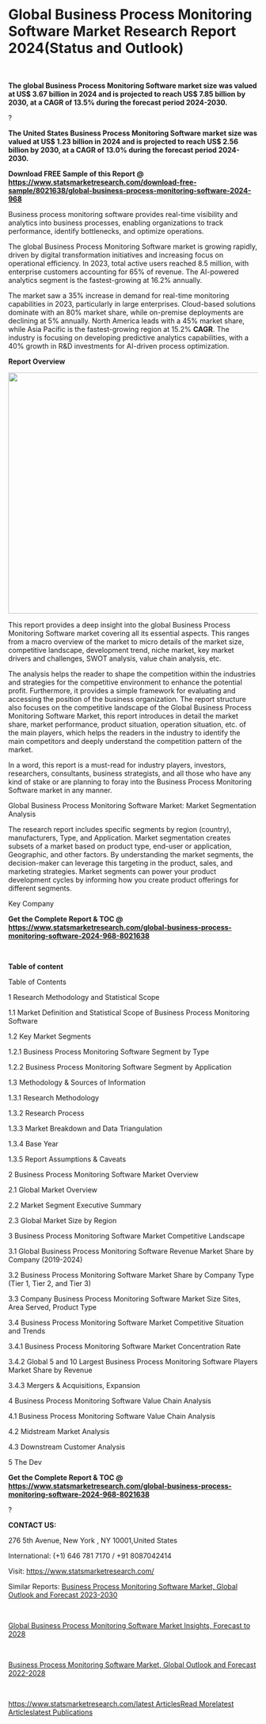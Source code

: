 <h1>Global Business Process Monitoring Software Market Research Report 2024(Status and Outlook)</h1><br/><p><strong>The global Business Process Monitoring Software market size was valued at US$ 3.67 billion in 2024 and is projected to reach US$ 7.85 billion by 2030, at a <strong>CAGR</strong> of 13.5% during the forecast period 2024-2030.</strong></p>
 
 
 
 <p>? </p>
 
 
 
 <p><strong>The United States Business Process Monitoring Software market size was valued at US$ 1.23 billion in 2024 and is projected to reach US$ 2.56 billion by 2030, at a <strong>CAGR</strong> of 13.0% during the forecast period 2024-2030.</strong></p>
 
 
 
 <p><strong>Download FREE Sample of this Report @ <a href="https://www.statsmarketresearch.com/download-free-sample/8021638/global-business-process-monitoring-software-2024-968">https://www.statsmarketresearch.com/download-free-sample/8021638/global-business-process-monitoring-software-2024-968</a></strong></p>
 
 
 
 <p>Business process monitoring software provides real-time visibility and analytics into business processes, enabling organizations to track performance, identify bottlenecks, and optimize operations.</p>
 
 
 
 <p>The global Business Process Monitoring Software market is growing rapidly, driven by digital transformation initiatives and increasing focus on operational efficiency. In 2023, total active users reached 8.5 million, with enterprise customers accounting for 65% of revenue. The AI-powered analytics segment is the fastest-growing at 16.2% annually.</p>
 
 
 
 <p>The market saw a 35% increase in demand for real-time monitoring capabilities in 2023, particularly in large enterprises. Cloud-based solutions dominate with an 80% market share, while on-premise deployments are declining at 5% annually. North America leads with a 45% market share, while Asia Pacific is the fastest-growing region at 15.2% <strong>CAGR</strong>. The industry is focusing on developing predictive analytics capabilities, with a 40% growth in R&D investments for AI-driven process optimization.</p>
 
 
 
 <p><strong style="text-align:center">Report Overview</strong></p>
 
 
 
 <p><img alt="" src="https://www.grandresearchstore.com/assets/report-images/BusinessProcessMonitoringSoftwareMarket.png" style="width: 731px; height: 487px;" /></p>
 
 
 
 <p>This report provides a deep insight into the global Business Process Monitoring Software market covering all its essential aspects. This ranges from a macro overview of the market to micro details of the market size, competitive landscape, development trend, niche market, key market drivers and challenges, SWOT analysis, value chain analysis, etc.</p>
 
 
 
 <p>The analysis helps the reader to shape the competition within the industries and strategies for the competitive environment to enhance the potential profit. Furthermore, it provides a simple framework for evaluating and accessing the position of the business organization. The report structure also focuses on the competitive landscape of the Global Business Process Monitoring Software Market, this report introduces in detail the market share, market performance, product situation, operation situation, etc. of the main players, which helps the readers in the industry to identify the main competitors and deeply understand the competition pattern of the market.</p>
 
 
 
 <p>In a word, this report is a must-read for industry players, investors, researchers, consultants, business strategists, and all those who have any kind of stake or are planning to foray into the Business Process Monitoring Software market in any manner.</p>
 
 
 
 <p>Global Business Process Monitoring Software Market: Market Segmentation Analysis</p>
 
 
 
 <p>The research report includes specific segments by region (country), manufacturers, Type, and Application. Market segmentation creates subsets of a market based on product type, end-user or application, Geographic, and other factors. By understanding the market segments, the decision-maker can leverage this targeting in the product, sales, and marketing strategies. Market segments can power your product development cycles by informing how you create product offerings for different segments.</p>
 
 
 
 <p>Key Company</p>
 
 
 
 <div><b>Get the Complete Report & TOC @ <a href="https://www.statsmarketresearch.com/global-business-process-monitoring-software-2024-968-8021638">https://www.statsmarketresearch.com/global-business-process-monitoring-software-2024-968-8021638</a></b></div>
 
 
 
 <p><br />
 
 <b>Table of content</b></p>
 
 
 
 <p>Table of Contents<br />
 
 1 Research Methodology and Statistical Scope<br />
 
 1.1 Market Definition and Statistical Scope of Business Process Monitoring Software<br />
 
 1.2 Key Market Segments<br />
 
 1.2.1 Business Process Monitoring Software Segment by Type<br />
 
 1.2.2 Business Process Monitoring Software Segment by Application<br />
 
 1.3 Methodology & Sources of Information<br />
 
 1.3.1 Research Methodology<br />
 
 1.3.2 Research Process<br />
 
 1.3.3 Market Breakdown and Data Triangulation<br />
 
 1.3.4 Base Year<br />
 
 1.3.5 Report Assumptions & Caveats<br />
 
 2 Business Process Monitoring Software Market Overview<br />
 
 2.1 Global Market Overview<br />
 
 2.2 Market Segment Executive Summary<br />
 
 2.3 Global Market Size by Region<br />
 
 3 Business Process Monitoring Software Market Competitive Landscape<br />
 
 3.1 Global Business Process Monitoring Software Revenue Market Share by Company (2019-2024)<br />
 
 3.2 Business Process Monitoring Software Market Share by Company Type (Tier 1, Tier 2, and Tier 3)<br />
 
 3.3 Company Business Process Monitoring Software Market Size Sites, Area Served, Product Type<br />
 
 3.4 Business Process Monitoring Software Market Competitive Situation and Trends<br />
 
 3.4.1 Business Process Monitoring Software Market Concentration Rate<br />
 
 3.4.2 Global 5 and 10 Largest Business Process Monitoring Software Players Market Share by Revenue<br />
 
 3.4.3 Mergers & Acquisitions, Expansion<br />
 
 4 Business Process Monitoring Software Value Chain Analysis<br />
 
 4.1 Business Process Monitoring Software Value Chain Analysis<br />
 
 4.2 Midstream Market Analysis<br />
 
 4.3 Downstream Customer Analysis<br />
 
 5 The Dev</p>
 
 
 
 <div><b>Get the Complete Report & TOC @ <a href="https://www.statsmarketresearch.com/global-business-process-monitoring-software-2024-968-8021638">https://www.statsmarketresearch.com/global-business-process-monitoring-software-2024-968-8021638</a></b></div>
 
 
 
 <p>? </p>
 
 
 
 <p><b>CONTACT US:</b><br />
 
 276 5th Avenue, New York , NY 10001,United States<br />
 
 International: (+1) 646 781 7170 / +91 8087042414<br />
 
 Visit: <a href="https://www.statsmarketresearch.com/">https://www.statsmarketresearch.com/</a><br />
 
 Similar Reports: <a href="https://www.statsmarketresearch.com/global-business-process-monitoring-software-2024-968-8021638">Business Process Monitoring Software Market, Global Outlook and Forecast 2023-2030</a><br />
 
 <br />
 
 <a href="https://www.statsmarketresearch.com/global-business-process-monitoring-software-2024-968-8021638">Global Business Process Monitoring Software Market Insights, Forecast to 2028</a><br />
 
 <br />
 
 <a href="https://www.statsmarketresearch.com/global-business-process-monitoring-software-2024-968-8021638">Business Process Monitoring Software Market, Global Outlook and Forecast 2022-2028</a><br />
 
 <br />
 
 <a href="https://gyeongbokgung.com">https://www.statsmarketresearch.com/</a><a href="https://hallyeomaritime.com">latest Articles</a><a href="https://jingwansa.com">Read More</a><a href="https://nguoiviet.jp/">latest Articles</a><a href="https://www.intelmarketresearch.com/">latest Publications</a></p>